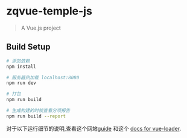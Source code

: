 # zqvue-temple-js

> A Vue.js project

## Build Setup

``` bash
# 添加依赖
npm install

# 服务器热加载 localhost:8080
npm run dev

# 打包
npm run build

# 生成构建的时候查看分项报告
npm run build --report
```

对于以下运行细节的说明,查看这个网站[guide](http://vuejs-templates.github.io/webpack/) 和这个 [docs for vue-loader](http://vuejs.github.io/vue-loader).

